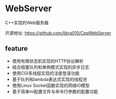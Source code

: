 # WebServer
C++实现的Web服务器

开源地址: https://github.com/libra010/CppWebServer

## feature
- 使用有限状态机实现的HTTP协议解析
- 结合阻塞队列和单例模式实现的异步日志
- 使用CGI多线程实现的注册登录功能
- 基于队列和lambda表达式实现的线程池
- 使用Linux Socket函数实现的网络IO模型
- 基于简单ini配置文件与命令行参数的配置功能
